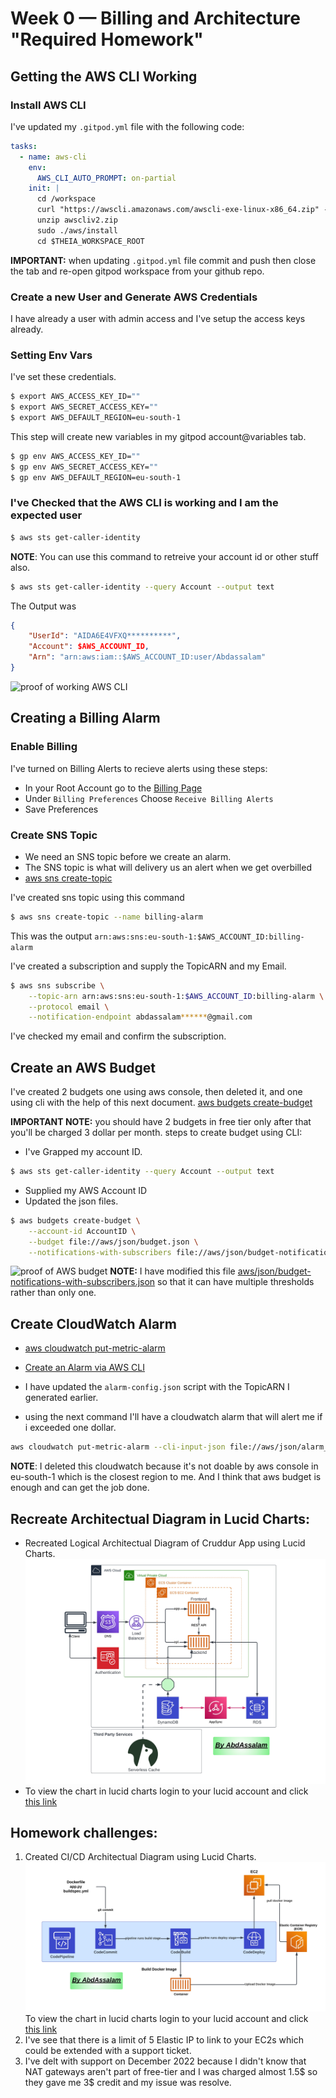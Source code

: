 # Week 0 — Billing and Architecture "Required Homework"
## Getting the AWS CLI Working
### Install AWS CLI
I've updated my `.gitpod.yml` file with the following code:
```yml
tasks:
  - name: aws-cli
    env:
      AWS_CLI_AUTO_PROMPT: on-partial
    init: |
      cd /workspace
      curl "https://awscli.amazonaws.com/awscli-exe-linux-x86_64.zip" -o "awscliv2.zip"
      unzip awscliv2.zip
      sudo ./aws/install
      cd $THEIA_WORKSPACE_ROOT
```
**IMPORTANT:** when updating `.gitpod.yml` file commit and push then close the tab and re-open gitpod workspace from your github repo.

### Create a new User and Generate AWS Credentials
I have already a user with admin access and I've setup the access keys already.

### Setting Env Vars

I've set these credentials.
```sh
$ export AWS_ACCESS_KEY_ID=""
$ export AWS_SECRET_ACCESS_KEY=""
$ export AWS_DEFAULT_REGION=eu-south-1
```

This step will create new variables in my gitpod account@variables tab.
```sh
$ gp env AWS_ACCESS_KEY_ID=""
$ gp env AWS_SECRET_ACCESS_KEY=""
$ gp env AWS_DEFAULT_REGION=eu-south-1
```

### I've Checked that the AWS CLI is working and I am the expected user

```sh
$ aws sts get-caller-identity
```
**NOTE**: You can use this command to retreive your account id or other stuff also.
```sh
$ aws sts get-caller-identity --query Account --output text
```
The Output was 
```json
{
    "UserId": "AIDA6E4VFXQ**********",
    "Account": $AWS_ACCOUNT_ID,
    "Arn": "arn:aws:iam::$AWS_ACCOUNT_ID:user/Abdassalam"
}
```
![proof of working AWS CLI](https://user-images.githubusercontent.com/83673888/219456691-1cc6dea5-2ab8-4856-a4b6-83015bf990d6.png)
## Creating a Billing Alarm

### Enable Billing 

I've turned on Billing Alerts to recieve alerts using these steps:

- In your Root Account go to the [Billing Page](https://console.aws.amazon.com/billing/)
- Under `Billing Preferences` Choose `Receive Billing Alerts`
- Save Preferences



### Create SNS Topic

- We need an SNS topic before we create an alarm.
- The SNS topic is what will delivery us an alert when we get overbilled
- [aws sns create-topic](https://docs.aws.amazon.com/cli/latest/reference/sns/create-topic.html)

I've created sns topic using this command
```sh
$ aws sns create-topic --name billing-alarm
```

This was the output
`arn:aws:sns:eu-south-1:$AWS_ACCOUNT_ID:billing-alarm`


I've created a subscription and supply the TopicARN and my Email.
```sh
$ aws sns subscribe \
    --topic-arn arn:aws:sns:eu-south-1:$AWS_ACCOUNT_ID:billing-alarm \
    --protocol email \
    --notification-endpoint abdassalam******@gmail.com
```

I've checked my email and confirm the subscription.


## Create an AWS Budget
I've created 2 budgets one using aws console, then deleted it, and one using cli with the help of this next document.
[aws budgets create-budget](https://docs.aws.amazon.com/cli/latest/reference/budgets/create-budget.html)

**IMPORTANT NOTE:** you should have 2 budgets in free tier only after that you'll be charged 3 dollar per month.
steps to create budget using CLI:
- I've Grapped my account ID.
```sh
$ aws sts get-caller-identity --query Account --output text
```
- Supplied my AWS Account ID
- Updated the json files.

```sh
$ aws budgets create-budget \
    --account-id AccountID \
    --budget file://aws/json/budget.json \
    --notifications-with-subscribers file://aws/json/budget-notifications-with-subscribers.json
```
![proof of AWS budget](https://user-images.githubusercontent.com/83673888/219457582-f3af44c3-3485-4e39-b697-f06f883f65e3.png)
**NOTE:** I have modified this file [aws/json/budget-notifications-with-subscribers.json](https://github.com/AbdassalamAhmad/aws-bootcamp-cruddur-2023/blob/main/aws/json/budget-notifications-with-subscribers.json) so that it can have multiple thresholds rather than only one.

## Create CloudWatch Alarm

- [aws cloudwatch put-metric-alarm](https://docs.aws.amazon.com/cli/latest/reference/cloudwatch/put-metric-alarm.html)
- [Create an Alarm via AWS CLI](https://aws.amazon.com/premiumsupport/knowledge-center/cloudwatch-estimatedcharges-alarm/)

- I have updated the `alarm-config.json` script with the TopicARN I generated earlier.
- using the next command I'll have a cloudwatch alarm that will alert me if i exceeded one dollar.
```sh
aws cloudwatch put-metric-alarm --cli-input-json file://aws/json/alarm_config.json
```
**NOTE**: I deleted this cloudwatch because it's not doable by aws console in eu-south-1 which is the closest region to me. And I think that aws budget is enough and can get the job done.

## Recreate Architectual Diagram in Lucid Charts:
- Recreated Logical Architectual Diagram of Cruddur App using Lucid Charts.
![Cruddur App Lucid Chart](https://github.com/AbdassalamAhmad/aws-bootcamp-cruddur-2023/blob/main/journal/assets/Cruddur_App.jpeg)
- To view the chart in lucid charts login to your lucid account and click [this link](https://lucid.app/lucidchart/0afb0704-5f5b-4a7d-b0e7-0dffb694db62/edit?viewport_loc=-750%2C-379%2C2560%2C1232%2C0_0&invitationId=inv_46b06e1d-ee2c-4b27-a1fd-7481f70ec961)
 
## Homework challenges:
  1. Created CI/CD Architectual Diagram using Lucid Charts.
![CICD Lucid Chart](https://github.com/AbdassalamAhmad/aws-bootcamp-cruddur-2023/blob/main/journal/assets/CICD.jpeg)
To view the chart in lucid charts login to your lucid account and click [this link](https://lucid.app/lucidchart/9f36a655-3374-4fa1-b21e-23731655a317/edit?viewport_loc=-197%2C-115%2C1707%2C821%2C0_0&invitationId=inv_8db883df-1928-4aad-95f4-0964309ad4be)
  2. I've see that there is a limit of 5 Elastic IP to link to your EC2s which could be extended with a support ticket.
  3. I've delt with support on December 2022 because I didn't know that NAT gateways aren't part of free-tier and I was charged almost 1.5$ so they gave me 3$ credit and my issue was resolve.
  

